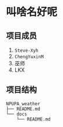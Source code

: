 # 叫啥名好呢

## 项目成员
1. `Steve-Xyh`
2. `ChengYuxinM`
3. 巫师
4. LKX

## 项目结构
```
NPUPA_weather
├── README.md
└── docs
    └── README.md
```